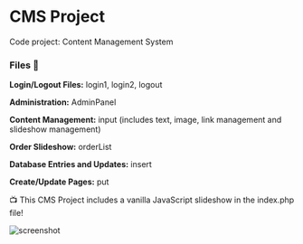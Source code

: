 # CMS Project
Code project: Content Management System

### Files 📁

**Login/Logout Files:** login1, login2, logout

**Administration:** AdminPanel

**Content Management:** input (includes text, image, link management and slideshow management)

**Order Slideshow:** orderList

**Database Entries and Updates:** insert

**Create/Update Pages:** put

📺 This CMS Project includes a vanilla JavaScript slideshow in the index.php file! 

![screenshot](https://jb-codes.com/CMScapture.png)

